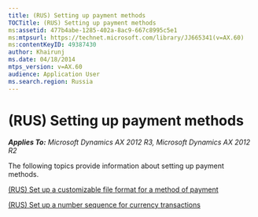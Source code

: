 ```yaml
---
title: (RUS) Setting up payment methods
TOCTitle: (RUS) Setting up payment methods
ms:assetid: 477b4abe-1285-402a-8ac9-667c8995c5e1
ms:mtpsurl: https://technet.microsoft.com/library/JJ665341(v=AX.60)
ms:contentKeyID: 49387430
author: Khairunj
ms.date: 04/18/2014
mtps_version: v=AX.60
audience: Application User
ms.search.region: Russia
---
```


# (RUS) Setting up payment methods 


_**Applies To:** Microsoft Dynamics AX 2012 R3, Microsoft Dynamics AX 2012 R2_

The following topics provide information about setting up payment methods.

[(RUS) Set up a customizable file format for a method of payment](rus-set-up-a-customizable-file-format-for-a-method-of-payment.md)

[(RUS) Set up a number sequence for currency transactions](rus-set-up-a-number-sequence-for-currency-transactions.md)

  



